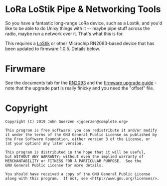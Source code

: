 # LoRa LoStik Pipe & Networking Tools

So you have a fantastic long-range LoRa device, such as a Lostik, and
you'd like to be able to do Unixy things with it -- maybe pipe stuff
across the radio, maybe run a network over it.  That's what this is
for.



This requires a [LoStik](https://ronoth.com/lostik) or other Microchip
RN2093-based device that has been updated to firmware 1.0.5.  Details
below.


# Firwmare

See the documents tab for the
[RN2093](https://www.microchip.com/wwwproducts/en/RN2903) and the
[firmware upgrade
guide](https://www.pocketmagic.net/rn2483-rn2903-firmware-upgrade-guide/) -
note that the upgrade part is really finicky and you need the "offset" file.

# Copyright

    Copyright (C) 2019 John Goerzen <jgoerzen@complete.org>

    This program is free software: you can redistribute it and/or modify
    it under the terms of the GNU General Public License as published by
    the Free Software Foundation, either version 3 of the License, or
    (at your option) any later version.

    This program is distributed in the hope that it will be useful,
    but WITHOUT ANY WARRANTY; without even the implied warranty of
    MERCHANTABILITY or FITNESS FOR A PARTICULAR PURPOSE.  See the
    GNU General Public License for more details.

    You should have received a copy of the GNU General Public License
    along with this program.  If not, see <http://www.gnu.org/licenses/>.
